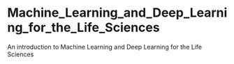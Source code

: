 # Machine_Learning_and_Deep_Learning_for_the_Life_Sciences
An introduction to Machine Learning and Deep Learning for the Life Sciences
